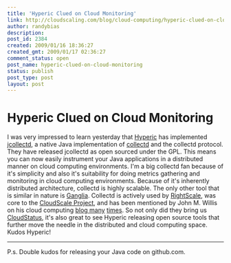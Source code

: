 ```yaml
---
title: 'Hyperic Clued on Cloud Monitoring'
link: http://cloudscaling.com/blog/cloud-computing/hyperic-clued-on-cloud-monitoring/
author: randybias
description: 
post_id: 2384
created: 2009/01/16 18:36:27
created_gmt: 2009/01/17 02:36:27
comment_status: open
post_name: hyperic-clued-on-cloud-monitoring
status: publish
post_type: post
layout: post
---
```


# Hyperic Clued on Cloud Monitoring

I was very impressed to learn yesterday that [Hyperic](http://www.hyperic.com) has implemented [jcollectd](http://support.hyperic.com/display/hypcomm/jcollectd), a native Java implementation of [collectd](http://collectd.org/) and the collectd protocol. They have released jcollectd as open sourced under the GPL. This means you can now easily instrument your Java applications in a distributed manner on cloud computing environments. I'm a big collectd fan because of it's simplicity and also it's suitability for doing metrics gathering and monitoring in cloud computing environments. Because of it's inherently distributed architecture, collectd is highly scalable. The only other tool that is similar in nature is [Ganglia](http://ganglia.info/). Collectd is actively used by [RightScale](http://www.rightscale.com), was core to the [CloudScale Project](http://neotactics.com/cloudscale), and has been mentioned by John M. Willis on his cloud computing [blog many](http://www.johnmwillis.com/other/tools-to-use-in-the-cloud/) [times](http://www.johnmwillis.com/monitoring/possible-cloud-monitoring-tools/). So not only did they bring us [CloudStatus](http://www.cloudstatus.com/), it's also great to see Hyperic releasing open source tools that further move the needle in the distributed and cloud computing space. Kudos Hyperic! 

* * *

P.s. Double kudos for releasing your Java code on github.com.